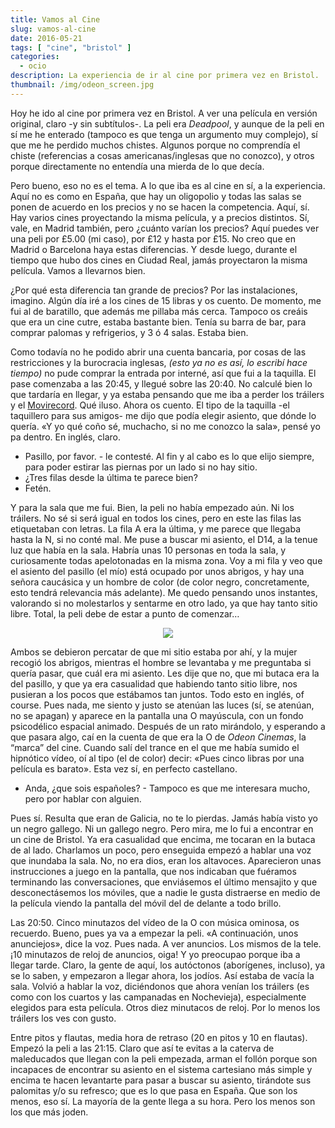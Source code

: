 ```yaml
---
title: Vamos al Cine
slug: vamos-al-cine
date: 2016-05-21
tags: [ "cine", "bristol" ]
categories:
  - ocio
description: La experiencia de ir al cine por primera vez en Bristol.
thumbnail: /img/odeon_screen.jpg
---
```


Hoy he ido al cine por primera vez en Bristol. A ver una película en
versión original, claro -y sin subtítulos-. La peli era *Deadpool*, y
aunque de la peli en sí me he enterado (tampoco es que tenga un
argumento muy complejo), sí que me he perdido muchos chistes. Algunos
porque no comprendía el chiste (referencias a cosas
americanas/inglesas que no conozco), y otros porque directamente no
entendía una mierda de lo que decía.

Pero bueno, eso no es el tema. A lo que iba es al cine en sí, a la
experiencia. Aquí no es como en España, que hay un oligopolio y todas
las salas se ponen de acuerdo en los precios y no se hacen la
competencia. Aquí, sí. Hay varios cines proyectando la misma película,
y a precios distintos. Sí, vale, en Madrid también, pero ¿cuánto
varían los precios? Aquí puedes ver una peli por £5.00 (mi caso), por
£12 y hasta por £15. No creo que en Madrid o Barcelona haya estas
diferencias. Y desde luego, durante el tiempo que hubo dos cines en
Ciudad Real, jamás proyectaron la misma película. Vamos a llevarnos
bien.

¿Por qué esta diferencia tan grande de precios? Por las instalaciones,
imagino. Algún día iré a los cines de 15 libras y os cuento. De
momento, me fui al de baratillo, que además me pillaba más
cerca. Tampoco os creáis que era un cine cutre, estaba bastante
bien. Tenía su barra de bar, para comprar palomas y refrigerios, y 3 ó
4 salas. Estaba bien.

Como todavía no he podido abrir una cuenta bancaria, por cosas de las
restricciones y la burocracia inglesas, *(esto ya no es así, lo
escribí hace tiempo)* no pude comprar la entrada por interné, así que
fui a la taquilla. El pase comenzaba a las 20:45, y llegué sobre las
20:40. No calculé bien lo que tardaría en llegar, y ya estaba pensando
que me iba a perder los tráilers y el
[Movirecord](https://www.youtube.com/watch?v=C6_th-5HJwA). Qué
iluso. Ahora os cuento. El tipo de la taquilla -el taquillero para sus
amigos- me dijo que podía elegir asiento, que dónde lo quería. «Y yo
qué coño sé, muchacho, si no me conozco la sala», pensé yo pa
dentro. En inglés, claro.

- Pasillo, por favor. - le contesté. Al fin y al cabo es lo que elijo
  siempre, para poder estirar las piernas por un lado si no hay sitio.
- ¿Tres filas desde la última te parece bien?
- Fetén.

Y para la sala que me fui. Bien, la peli no había empezado aún. Ni los
tráilers. No sé si será igual en todos los cines, pero en este las
filas las etiquetaban con letras. La fila A era la última, y me parece
que llegaba hasta la N, si no conté mal. Me puse a buscar mi asiento,
el D14, a la tenue luz que había en la sala. Habría unas 10 personas
en toda la sala, y curiosamente todas apelotonadas en la misma
zona. Voy a mi fila y veo que el asiento del pasillo (el mío) está
ocupado por unos abrigos, y hay una señora caucásica y un hombre de
color (de color negro, concretamente, esto tendrá relevancia más
adelante). Me quedo pensando unos instantes, valorando si no
molestarlos y sentarme en otro lado, ya que hay tanto sitio
libre. Total, la peli debe de estar a punto de comenzar…

<center>
<img src="/img/odeon_screen.jpg"/>
</center>

Ambos se debieron percatar de que mi sitio estaba por ahí, y la mujer
recogió los abrigos, mientras el hombre se levantaba y me preguntaba
si quería pasar, que cuál era mi asiento. Les dije que no, que mi
butaca era la del pasillo, y que ya era casualidad que habiendo tanto
sitio libre, nos pusieran a los pocos que estábamos tan juntos. Todo
esto en inglés, of course. Pues nada, me siento y justo se atenúan las
luces (sí, se atenúan, no se apagan) y aparece en la pantalla una O
mayúscula, con un fondo psicodélico espacial animado. Después de un
rato mirándolo, y esperando a que pasara algo, caí en la cuenta de que
era la O de *Odeon Cinemas*, la “marca” del cine. Cuando salí del trance
en el que me había sumido el hipnótico vídeo, oí al tipo (el de color)
decir: «Pues cinco libras por una película es barato». Esta vez sí, en
perfecto castellano.

- Anda, ¿que sois españoles? - Tampoco es que me interesara mucho,
  pero por hablar con alguien.

Pues sí. Resulta que eran de Galicia, no te lo pierdas. Jamás había
visto yo un negro gallego. Ni un gallego negro. Pero mira, me lo fui a
encontrar en un cine de Bristol. Ya era casualidad que encima, me
tocaran en la butaca de al lado. Charlamos un poco, pero enseguida
empezó a hablar una voz que inundaba la sala. No, no era dios, eran
los altavoces. Aparecieron unas instrucciones a juego en la pantalla,
que nos indicaban que fuéramos terminando las conversaciones, que
enviásemos el último mensajito y que desconectásemos los móviles, que
a nadie le gusta distraerse en medio de la película viendo la pantalla
del móvil del de delante a todo brillo.

Las 20:50. Cinco minutazos del vídeo de la O con música ominosa, os
recuerdo. Bueno, pues ya va a empezar la peli. «A continuación, unos
anunciejos», dice la voz. Pues nada. A ver anuncios. Los mismos de la
tele. ¡10 minutazos de reloj de anuncios, oiga! Y yo preocupao porque
iba a llegar tarde. Claro, la gente de aquí, los autóctonos
(aborígenes, incluso), ya se lo saben, y empezaron a llegar ahora, los
jodíos. Así estaba de vacía la sala. Volvió a hablar la voz,
diciéndonos que ahora venían los tráilers (es como con los cuartos y
las campanadas en Nochevieja), especialmente elegidos para esta
película. Otros diez minutacos de reloj. Por lo menos los tráilers los
ves con gusto.

Entre pitos y flautas, media hora de retraso (20 en pitos y 10 en
flautas). Empezó la peli a las 21:15. Claro que así te evitas a la
caterva de maleducados que llegan con la peli empezada, arman el
follón porque son incapaces de encontrar su asiento en el sistema
cartesiano más simple y encima te hacen levantarte para pasar a buscar
su asiento, tirándote sus palomitas y/o su refresco; que es lo que
pasa en España. Que son los menos, eso sí. La mayoría de la gente
llega a su hora. Pero los menos son los que más joden.

